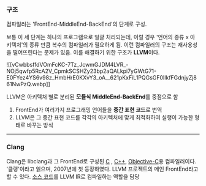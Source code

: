 ### 구조 

컴파일러는 'FrontEnd-MiddleEnd-BackEnd'의 단계로 구성.

보통 이 세 단계는 하나의 프로그램으로 일괄 처리되는데, 이럴 경우 '언어의 종류 x 아키텍처'의 종류 만큼 복수의 컴파일러가 필요하게 됨.
이런 컴파일러의 구조는 재사용성을 떨어뜨린다는 문제가 있음. 이를 해결하기 위한 구조가 **LLVM**이다.

![[vCwbbsffdVOmFcKC-7Tz_JcwmGJDM4LVR_-NOj5qwfp5RcA2V_CpmkSCSHZy23bp2aQALkpi7yGWtG71-E0FYez4YS6v98z_HmbHrE0KXvY3_oA__621pKxFiL1PQGsGF0lIkfFGdnjyZj861NwPzQ.webp]]

LLVM은 아키텍처 별로 분리된 **모듈식 MiddleEnd-BackEnd**를 중점으로 함

1. FrontEnd가 여러가지 프로그래밍 언어들을 **중간 표현 코드**로 번역
2. LLVM은 그 중간 표현 코드를 각각의 아키텍처에 맞게 최적화하여 실행이 가능한 형태로 바꾸는 방식
---

### Clang

Clang은 libclang과 그 FrontEnd로 구성된 [C](https://namu.wiki/w/C%EC%96%B8%EC%96%B4 "C언어") , [C++](https://namu.wiki/w/C%2B%2B "C++"), [Objective-C](https://namu.wiki/w/Objective-C "Objective-C")용 컴파일러이다. '클랭'이라고 읽으며, 2007년에 첫 등장하였다. LLVM 프로젝트의 메인 FrontEnd라고 할 수 있다. [소스 코드](https://namu.wiki/w/%EC%86%8C%EC%8A%A4%20%EC%BD%94%EB%93%9C "소스 코드")를 LLVM IR로 컴파일하는 역할을 담당
